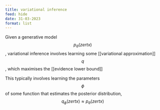 ```yaml
---
title: variational inference
feed: hide
date: 31-03-2023
format: list
---
```



Given a generative model $$p_\theta(zertx)$$, variational inference involves learning some [[variational approximation]] $$q$$, which maximises the [[evidence lower bound]]

This typically involves learning the parameters $$\phi$$ of some function that estimates the posterior distribution, $$q_\phi(zertx) \approx p_\theta(zertx)$$
